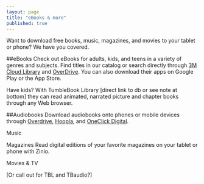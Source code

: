 ```yaml
---
layout: page
title: "eBooks & more"
published: true
---
```


Want to download free books, music, magazines, and movies to your tablet or phone? We have you covered.

##eBooks
Check out eBooks for adults, kids, and teens in a variety of genres and subjects. Find titles in our catalog or search directly through [3M Cloud Library](http://ebook.3m.com/library/SkokiePublicLibrary/) and [OverDrive](http://overdrive.skokielibrary.info/). You can also download their apps on Google Play or the App Store. 

Have kids? With TumbleBook Library [direct link to db or see note at bottom] they can read animated, narrated picture and chapter books through any Web browser.

##Audiobooks
Download audiobooks onto phones or mobile devices through [Overdrive](http://overdrive.skokielibrary.inf/), [Hoopla](http://hoopla.skokielibrary.info), and [OneClick Digital](http://skokieil.oneclickdigital.com/).

Music

Magazines
Read digital editions of your favorite magazines on your tablet or phone with Zinio. 

Movies & TV

[Or call out for TBL and TBaudio?]